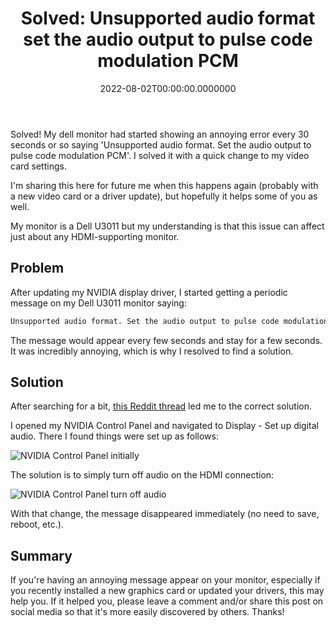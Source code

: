 ﻿---
title: "Solved: Unsupported audio format set the audio output to pulse code modulation PCM"
date: "2022-08-02T00:00:00.0000000"
description: Solved! My dell monitor had started showing an annoying error every 30 seconds or so saying 'Unsupported audio format. Set the audio output to pulse code modulation PCM'. I solved it with a quick change to my video card settings.
featuredImage: /img/unsupported-audio-format-set-audio-output-pcm.png
---

 Solved! My dell monitor had started showing an annoying error every 30 seconds or so saying 'Unsupported audio format. Set the audio output to pulse code modulation PCM'. I solved it with a quick change to my video card settings.

I'm sharing this here for future me when this happens again (probably with a new video card or a driver update), but hopefully it helps some of you as well.

My monitor is a Dell U3011 but my understanding is that this issue can affect just about any HDMI-supporting monitor.

## Problem

After updating my NVIDIA display driver, I started getting a periodic message on my Dell U3011 monitor saying:

```cmd
Unsupported audio format. Set the audio output to pulse code modulation PCM.
```

The message would appear every few seconds and stay for a few seconds. It was incredibly annoying, which is why I resolved to find a solution.

## Solution

After searching for a bit, [this Reddit thread](https://www.reddit.com/r/buildapc/comments/f52k8r/please_for_the_love_of_god_someone_answer_this/) led me to the correct solution.

I opened my NVIDIA Control Panel and navigated to Display - Set up digital audio. There I found things were set up as follows:

![NVIDIA Control Panel initially](/img/nvidia-control-panel-hdmi-setting-1.png)

The solution is to simply turn off audio on the HDMI connection:

![NVIDIA Control Panel turn off audio](/img/nvidia-control-panel-hdmi-setting-2.png)

With that change, the message disappeared immediately (no need to save, reboot, etc.).

## Summary

If you're having an annoying message appear on your monitor, especially if you recently installed a new graphics card or updated your drivers, this may help you. If it helped you, please leave a comment and/or share this post on social media so that it's more easily discovered by others. Thanks!


